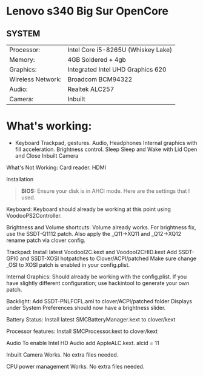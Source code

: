 # Lenovo s340 Big Sur OpenCore 

## SYSTEM

|||
|----------------|------------------------------------------------------------|
|Processor:| Intel Core  i5-8265U (Whiskey Lake) |
|Memory:          |4GB Soldered + 4gb  |         
|Graphics:         |Integrated Intel UHD Graphics 620|
|Wireless Network:          |Broadcom BCM94322|
|Audio:        |Realtek ALC257 |
|Camera:          |Inbuilt|

# What's working:
- Keyboard
Trackpad, gestures.
Audio, Headphones
Internal graphics with fill acceleration.
Brightness control.
Sleep
Sleep and Wake with Lid Open and Close
Inbuilt Camera

What's Not Working:
Card reader.
HDMI


Installation
> **BIOS:**
Ensure your disk is in AHCI mode. Here are the settings that I used.


Keyboard:
Keyboard should already be working at this point using VoodooPS2Controller.

Brightness and Volume shortcuts:
Volume already works. For brightness fix, use the SSDT-Q1112 patch.
Also apply the _Q11->XQ11 and _Q12->XQ12 rename patch via clover config.

Trackpad:
Install latest VoodooI2C.kext and VoodooI2CHID.kext
Add SSDT-GPI0 and SSDT-XOSI hotpatches to Clover/ACPI/patched
Make sure change _OSI to XOSI patch is enabled in your config.plist.

Internal Graphics:
Should already be working with the config.plist. If you have slightly different configuration; use hackintool to generate your own patch.

Backlight:
Add SSDT-PNLFCFL.aml to clover/ACPI/patched folder
Displays under System Preferences should now have a brightness slider.


Battery Status:
Install latest SMCBatteryManager.kext to clover/kext

Processor features:
Install SMCProcessor.kext to clover/kext

Audio
To enable Intel HD Audio add AppleALC.kext.
alcid = 11

Inbuilt Camera
Works. No extra files needed.

CPU power management
Works. No extra files needed.
